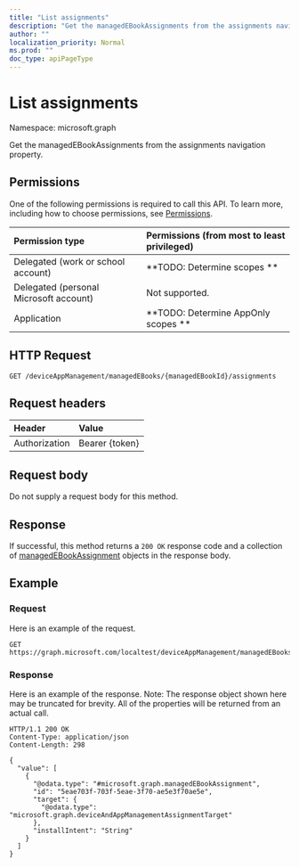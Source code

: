 ```yaml
---
title: "List assignments"
description: "Get the managedEBookAssignments from the assignments navigation property."
author: ""
localization_priority: Normal
ms.prod: ""
doc_type: apiPageType
---
```


# List assignments

Namespace: microsoft.graph

Get the managedEBookAssignments from the assignments navigation property.

## Permissions
One of the following permissions is required to call this API. To learn more, including how to choose permissions, see [Permissions](/concepts/permissions-reference.md).

|Permission type|Permissions (from most to least privileged)|
|:---|:---|
|Delegated (work or school account)|**TODO: Determine scopes **|
|Delegated (personal Microsoft account)|Not supported.|
|Application|**TODO: Determine AppOnly scopes **|

## HTTP Request
<!-- {
  "blockType": "ignored"
}
-->
``` http
GET /deviceAppManagement/managedEBooks/{managedEBookId}/assignments
```

## Request headers
|Header|Value|
|:---|:---|
|Authorization|Bearer {token}|

## Request body
Do not supply a request body for this method.

## Response
If successful, this method returns a `200 OK` response code and a collection of [managedEBookAssignment](../resources/managedebookassignment.md) objects in the response body.

## Example

### Request
Here is an example of the request.
<!-- {
  "blockType": "request",
  "name": "get_managedebookassignment"
}
-->
``` http
GET https://graph.microsoft.com/localtest/deviceAppManagement/managedEBooks/{managedEBookId}/assignments
```

### Response
Here is an example of the response. Note: The response object shown here may be truncated for brevity. All of the properties will be returned from an actual call.
<!-- {
  "blockType": "response",
  "truncated": true,
  "@odata.type": "collection(microsoft.graph.managedebookassignment)"
}
-->
``` http
HTTP/1.1 200 OK
Content-Type: application/json
Content-Length: 298

{
  "value": [
    {
      "@odata.type": "#microsoft.graph.managedEBookAssignment",
      "id": "5eae703f-703f-5eae-3f70-ae5e3f70ae5e",
      "target": {
        "@odata.type": "microsoft.graph.deviceAndAppManagementAssignmentTarget"
      },
      "installIntent": "String"
    }
  ]
}
```

